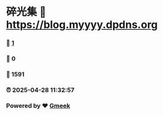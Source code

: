 # 碎光集 :link: https://blog.myyyy.dpdns.org 
### :page_facing_up: [1](https://blog.myyyy.dpdns.org/tag.html) 
### :speech_balloon: 0 
### :hibiscus: 1591 
### :alarm_clock: 2025-04-28 11:32:57 
### Powered by :heart: [Gmeek](https://github.com/Meekdai/Gmeek)
